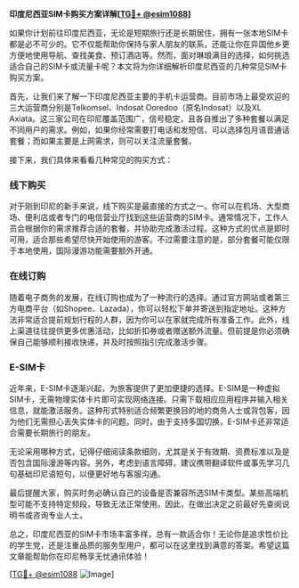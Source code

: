 **印度尼西亚SIM卡购买方案详解[[TG💪+ @esim1088](https://t.me/s/esim1088)]**

如果你计划前往印度尼西亚，无论是短期旅行还是长期居住，拥有一张本地SIM卡都是必不可少的。它不仅能帮助你保持与家人朋友的联系，还能让你在异国他乡更方便地使用导航、查找美食、预订酒店等。然而，面对琳琅满目的选择，如何挑选适合自己的SIM卡或流量卡呢？本文将为你详细解析印度尼西亚的几种常见SIM卡购买方案。

首先，让我们来了解一下印度尼西亚主要的手机卡运营商。目前市场上最受欢迎的三大运营商分别是Telkomsel、Indosat Ooredoo（原名Indosat）以及XL Axiata。这三家公司在印尼覆盖范围广，信号稳定，且各自推出了多种套餐以满足不同用户的需求。例如，如果你经常需要打电话和发短信，可以选择包月语音通话套餐；而如果主要是上网需求，则可以关注流量套餐。

接下来，我们具体来看看几种常见的购买方式：

### 线下购买

对于刚到印尼的新手来说，线下购买是最直接的方式之一。你可以在机场、大型商场、便利店或者专门的电信营业厅找到这些运营商的SIM卡。通常情况下，工作人员会根据你的需求推荐合适的套餐，并协助完成激活过程。这种方式的优点是即时可用，适合那些希望尽快开始使用的游客。不过需要注意的是，部分套餐可能仅限于本地使用，国际漫游功能需要额外开通。

### 在线订购

随着电子商务的发展，在线订购也成为了一种流行的选择。通过官方网站或者第三方电商平台（如Shopee、Lazada），你可以轻松下单并寄送到指定地址。这种方法非常适合提前规划行程的人群，因为你可以在家就完成所有准备工作。此外，线上渠道往往提供更多优惠活动，比如折扣券或者赠送额外流量。但前提是你必须确保自己能够顺利接收快递，并及时按照指引完成激活步骤。

### E-SIM卡

近年来，E-SIM卡逐渐兴起，为旅客提供了更加便捷的选择。E-SIM是一种虚拟SIM卡，无需物理实体卡片即可实现网络连接。只需下载相应应用程序并输入相关信息，就能激活服务。这种形式特别适合频繁更换目的地的商务人士或背包客，因为他们无需担心丢失实体卡的问题。同时，由于支持多国切换，E-SIM卡还非常适合需要长期旅行的朋友。

无论采用哪种方式，记得仔细阅读条款细则，尤其是关于有效期、资费标准以及是否包含国际漫游等内容。另外，考虑到语言障碍，建议携带翻译软件或事先学习几句基础印尼语短句，以便更好地与客服沟通。

最后提醒大家，购买时务必确认自己的设备是否兼容所选SIM卡类型。某些高端机型可能不支持特定频段，导致无法正常使用。因此，在做出决定之前最好先查阅说明书或咨询专业人士。

总之，印度尼西亚的SIM卡市场丰富多样，总有一款适合你！无论你是追求性价比的学生党，还是注重品质的服务型用户，都可以在这里找到满意的答案。希望这篇文章能帮助你在印尼畅享无忧通讯体验！

[[TG💪+ @esim1088](https://t.me/s/esim1088) ![Image](https://i.postimg.cc/4NQfJmqS/Snipaste-2025-05-13-00-14-12.png)]